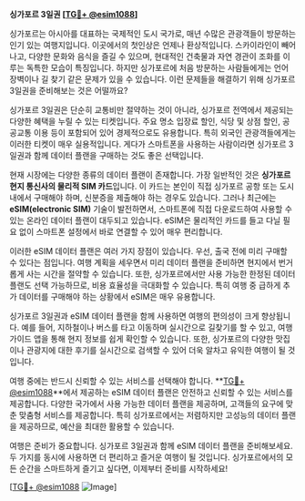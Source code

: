 **싱가포르 3일권 [[TG💪+ @esim1088](https://t.me/s/esim1088)]**

싱가포르는 아시아를 대표하는 국제적인 도시 국가로, 매년 수많은 관광객들이 방문하는 인기 있는 여행지입니다. 이곳에서의 첫인상은 언제나 환상적입니다. 스카이라인이 빼어나고, 다양한 문화와 음식을 즐길 수 있으며, 현대적인 건축물과 자연 경관이 조화를 이루는 독특한 모습이 특징입니다. 하지만 싱가포르에 처음 방문하는 사람들에게는 언어 장벽이나 길 찾기 같은 문제가 있을 수 있습니다. 이런 문제들을 해결하기 위해 싱가포르 3일권을 준비해보는 것은 어떨까요?

싱가포르 3일권은 단순히 교통비만 절약하는 것이 아니라, 싱가포르 전역에서 제공되는 다양한 혜택을 누릴 수 있는 티켓입니다. 주요 명소 입장료 할인, 식당 및 상점 할인, 공공교통 이용 등이 포함되어 있어 경제적으로도 유용합니다. 특히 외국인 관광객들에게는 이러한 티켓이 매우 실용적입니다. 게다가 스마트폰을 사용하는 사람이라면 싱가포르 3일권과 함께 데이터 플랜을 구매하는 것도 좋은 선택입니다.

현재 시장에는 다양한 종류의 데이터 플랜이 존재합니다. 가장 일반적인 것은 **싱가포르 현지 통신사의 물리적 SIM 카드**입니다. 이 카드는 본인이 직접 싱가포르 공항 또는 도시 내에서 구매해야 하며, 신분증을 제출해야 하는 경우도 있습니다. 그러나 최근에는 **eSIM(electronic SIM)** 기술이 발전하면서, 스마트폰에 직접 다운로드하여 사용할 수 있는 온라인 데이터 플랜이 대두되고 있습니다. eSIM은 물리적인 카드를 들고 다닐 필요 없이 스마트폰 설정에서 바로 연결할 수 있어 매우 편리합니다.

이러한 eSIM 데이터 플랜은 여러 가지 장점이 있습니다. 우선, 출국 전에 미리 구매할 수 있다는 점입니다. 여행 계획을 세우면서 미리 데이터 플랜을 준비하면 현지에서 번거롭게 사는 시간을 절약할 수 있습니다. 또한, 싱가포르에서만 사용 가능한 한정된 데이터 플랜도 선택 가능하므로, 비용 효율성을 극대화할 수 있습니다. 특히 여행 중 급하게 추가 데이터를 구매해야 하는 상황에서 eSIM은 매우 유용합니다.

싱가포르 3일권과 eSIM 데이터 플랜을 함께 사용하면 여행의 편의성이 크게 향상됩니다. 예를 들어, 지하철이나 버스를 타고 이동하며 실시간으로 길찾기를 할 수 있고, 여행 가이드 앱을 통해 현지 정보를 쉽게 확인할 수 있습니다. 또한, 싱가포르의 다양한 맛집이나 관광지에 대한 후기를 실시간으로 검색할 수 있어 더욱 알차고 유익한 여행이 될 것입니다.

여행 중에는 반드시 신뢰할 수 있는 서비스를 선택해야 합니다. **[TG💪+ @esim1088](https://t.me/s/esim1088)**에서 제공하는 eSIM 데이터 플랜은 안전하고 신뢰할 수 있는 서비스를 제공합니다. 다양한 국가에서 사용 가능한 데이터 플랜을 제공하며, 고객들의 요구에 맞춘 맞춤형 서비스를 제공합니다. 특히 싱가포르에서는 저렴하지만 고성능의 데이터 플랜을 제공하므로, 예산을 최대한 활용할 수 있습니다.

여행은 준비가 중요합니다. 싱가포르 3일권과 함께 eSIM 데이터 플랜을 준비해보세요. 두 가지를 동시에 사용하면 더 편리하고 즐거운 여행이 될 것입니다. 싱가포르에서의 모든 순간을 스마트하게 즐기고 싶다면, 이제부터 준비를 시작하세요!

[[TG💪+ @esim1088](https://t.me/s/esim1088) ![Image](https://i.postimg.cc/Y0z9fWf4/image.png)]